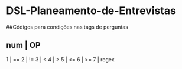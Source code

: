 # DSL-Planeamento-de-Entrevistas


##Códigos para condições nas tags de perguntas


num |   OP
--------------
1   |   ==
2   |   !=
3   |   <
4   |   >
5   |   <=
6   |   >=
7   |   regex

